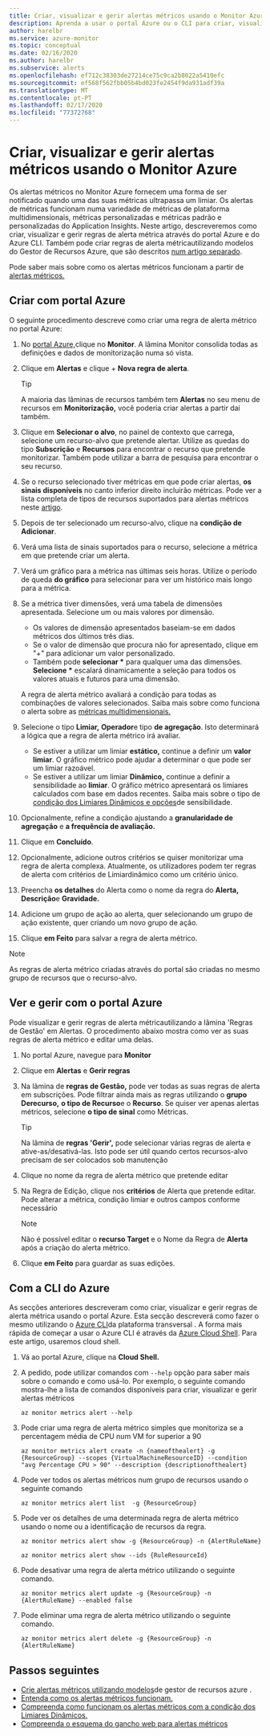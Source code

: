 ```yaml
---
title: Criar, visualizar e gerir alertas métricos usando o Monitor Azure
description: Aprenda a usar o portal Azure ou o CLI para criar, visualizar e gerir regras de alerta métricos.
author: harelbr
ms.service: azure-monitor
ms.topic: conceptual
ms.date: 02/16/2020
ms.author: harelbr
ms.subservice: alerts
ms.openlocfilehash: ef712c38303de27214ce75c9ca2b8022a5410efc
ms.sourcegitcommit: ef568f562fbb05b4bd023fe2454f9da931adf39a
ms.translationtype: MT
ms.contentlocale: pt-PT
ms.lasthandoff: 02/17/2020
ms.locfileid: "77372768"
---
```

# <a name="create-view-and-manage-metric-alerts-using-azure-monitor"></a>Criar, visualizar e gerir alertas métricos usando o Monitor Azure

Os alertas métricos no Monitor Azure fornecem uma forma de ser notificado quando uma das suas métricas ultrapassa um limiar. Os alertas de métricas funcionam numa variedade de métricas de plataforma multidimensionais, métricas personalizadas e métricas padrão e personalizadas do Application Insights. Neste artigo, descreveremos como criar, visualizar e gerir regras de alerta métrica através do portal Azure e do Azure CLI. Também pode criar regras de alerta métricautilizando modelos do Gestor de Recursos Azure, que são descritos [num artigo separado](alerts-metric-create-templates.md).

Pode saber mais sobre como os alertas métricos funcionam a partir de [alertas métricos.](alerts-metric-overview.md)

## <a name="create-with-azure-portal"></a>Criar com portal Azure

O seguinte procedimento descreve como criar uma regra de alerta métrico no portal Azure:

1. No [portal Azure,](https://portal.azure.com)clique no **Monitor**. A lâmina Monitor consolida todas as definições e dados de monitorização numa só vista.

2. Clique em **Alertas** e clique + **Nova regra de alerta**.

    > [!TIP]
    > A maioria das lâminas de recursos também tem **Alertas** no seu menu de recursos em **Monitorização,** você poderia criar alertas a partir daí também.

3. Clique em **Selecionar o alvo**, no painel de contexto que carrega, selecione um recurso-alvo que pretende alertar. Utilize as quedas do tipo **Subscrição** e **Recursos** para encontrar o recurso que pretende monitorizar. Também pode utilizar a barra de pesquisa para encontrar o seu recurso.

4. Se o recurso selecionado tiver métricas em que pode criar alertas, **os sinais disponíveis** no canto inferior direito incluirão métricas. Pode ver a lista completa de tipos de recursos suportados para alertas métricos neste [artigo](../../azure-monitor/platform/alerts-metric-near-real-time.md#metrics-and-dimensions-supported).

5. Depois de ter selecionado um recurso-alvo, clique na **condição de Adicionar**.

6. Verá uma lista de sinais suportados para o recurso, selecione a métrica em que pretende criar um alerta.

7. Verá um gráfico para a métrica nas últimas seis horas. Utilize o período de queda **do gráfico** para selecionar para ver um histórico mais longo para a métrica.

8. Se a métrica tiver dimensões, verá uma tabela de dimensões apresentada. Selecione um ou mais valores por dimensão.
    - Os valores de dimensão apresentados baseiam-se em dados métricos dos últimos três dias.
    - Se o valor de dimensão que procura não for apresentado, clique em "+" para adicionar um valor personalizado.
    - Também pode **selecionar \*** para qualquer uma das dimensões. **Selecione \*** escalará dinamicamente a seleção para todos os valores atuais e futuros para uma dimensão.

    A regra de alerta métrico avaliará a condição para todas as combinações de valores selecionados. Saiba mais sobre como funciona o alerta sobre as [métricas multidimensionais.](alerts-metric-overview.md)

9. Selecione o tipo **Limiar,** **Operador**e tipo **de agregação**. Isto determinará a lógica que a regra de alerta métrico irá avaliar.
    - Se estiver a utilizar um limiar **estático,** continue a definir um **valor limiar**. O gráfico métrico pode ajudar a determinar o que pode ser um limiar razoável.
    - Se estiver a utilizar um limiar **Dinâmico,** continue a definir a sensibilidade ao **limiar**. O gráfico métrico apresentará os limiares calculados com base em dados recentes. Saiba mais sobre o tipo de [condição dos Limiares Dinâmicos e opções](alerts-dynamic-thresholds.md)de sensibilidade.

10. Opcionalmente, refine a condição ajustando a **granularidade de agregação** e **a frequência de avaliação.** 

11. Clique em **Concluído**.

12. Opcionalmente, adicione outros critérios se quiser monitorizar uma regra de alerta complexa. Atualmente, os utilizadores podem ter regras de alerta com critérios de Limiardinâmico como um critério único.

13. Preencha **os detalhes** do Alerta como o nome da regra do **Alerta,** **Descrição**e **Gravidade.**

14. Adicione um grupo de ação ao alerta, quer selecionando um grupo de ação existente, quer criando um novo grupo de ação.

15. Clique **em Feito** para salvar a regra de alerta métrico.

> [!NOTE]
> As regras de alerta métrico criadas através do portal são criadas no mesmo grupo de recursos que o recurso-alvo.

## <a name="view-and-manage-with-azure-portal"></a>Ver e gerir com o portal Azure

Pode visualizar e gerir regras de alerta métricautilizando a lâmina 'Regras de Gestão' em Alertas. O procedimento abaixo mostra como ver as suas regras de alerta métrico e editar uma delas.

1. No portal Azure, navegue para **Monitor**

2. Clique em **Alertas** e **Gerir regras**

3. Na lâmina de **regras de Gestão,** pode ver todas as suas regras de alerta em subscrições. Pode filtrar ainda mais as regras utilizando o **grupo Derecurso,** **o tipo de Recurso**e o **Recurso**. Se quiser ver apenas alertas métricos, selecione **o tipo de sinal** como Métricas.

    > [!TIP]
    > Na lâmina de **regras 'Gerir',** pode selecionar várias regras de alerta e ative-as/desativá-las. Isto pode ser útil quando certos recursos-alvo precisam de ser colocados sob manutenção

4. Clique no nome da regra de alerta métrico que pretende editar

5. Na Regra de Edição, clique nos **critérios** de Alerta que pretende editar. Pode alterar a métrica, condição limiar e outros campos conforme necessário

    > [!NOTE]
    > Não é possível editar o **recurso Target** e o Nome da Regra de **Alerta** após a criação do alerta métrico.

6. Clique **em Feito** para guardar as suas edições.

## <a name="with-azure-cli"></a>Com a CLI do Azure

As secções anteriores descreveram como criar, visualizar e gerir regras de alerta métrica usando o portal Azure. Esta secção descreverá como fazer o mesmo utilizando o [Azure CLI](https://docs.microsoft.com/cli/azure/get-started-with-azure-cli?view=azure-cli-latest)da plataforma transversal . A forma mais rápida de começar a usar o Azure CLI é através da [Azure Cloud Shell](https://docs.microsoft.com/azure/cloud-shell/overview?view=azure-cli-latest). Para este artigo, usaremos cloud shell.

1. Vá ao portal Azure, clique na **Cloud Shell.**

2. A pedido, pode utilizar comandos com ``--help`` opção para saber mais sobre o comando e como usá-lo. Por exemplo, o seguinte comando mostra-lhe a lista de comandos disponíveis para criar, visualizar e gerir alertas métricos

    ```azurecli
    az monitor metrics alert --help
    ```

3. Pode criar uma regra de alerta métrico simples que monitoriza se a percentagem média de CPU num VM for superior a 90

    ```azurecli
    az monitor metrics alert create -n {nameofthealert} -g {ResourceGroup} --scopes {VirtualMachineResourceID} --condition "avg Percentage CPU > 90" --description {descriptionofthealert}
    ```

4. Pode ver todos os alertas métricos num grupo de recursos usando o seguinte comando

    ```azurecli
    az monitor metrics alert list  -g {ResourceGroup}
    ```

5. Pode ver os detalhes de uma determinada regra de alerta métrico usando o nome ou a identificação de recursos da regra.

    ```azurecli
    az monitor metrics alert show -g {ResourceGroup} -n {AlertRuleName}
    ```

    ```azurecli
    az monitor metrics alert show --ids {RuleResourceId}
    ```

6. Pode desativar uma regra de alerta métrico utilizando o seguinte comando.

    ```azurecli
    az monitor metrics alert update -g {ResourceGroup} -n {AlertRuleName} --enabled false
    ```

7. Pode eliminar uma regra de alerta métrico utilizando o seguinte comando.

    ```azurecli
    az monitor metrics alert delete -g {ResourceGroup} -n {AlertRuleName}
    ```

## <a name="next-steps"></a>Passos seguintes

- [Crie alertas métricos utilizando modelos](../../azure-monitor/platform/alerts-enable-template.md)de gestor de recursos azure .
- [Entenda como os alertas métricos funcionam.](alerts-metric-overview.md)
- [Compreenda como funcionam os alertas métricos com a condição dos Limiares Dinâmicos.](alerts-dynamic-thresholds.md)
- [Compreenda o esquema do gancho web para alertas métricos](../../azure-monitor/platform/alerts-metric-near-real-time.md#payload-schema)

